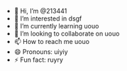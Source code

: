 - 👋 Hi, I’m @213441
- 👀 I’m interested in dsgf
- 🌱 I’m currently learning uouo
- 💞️ I’m looking to collaborate on uouo
- 📫 How to reach me uouo
- 😄 Pronouns: uiyiy
- ⚡ Fun fact: ruyry

<!---
213441/213441 is a ✨ special ✨ repository because its `README.md` (this file) appears on your GitHub profile.
You can click the Preview link to take a look at your changes.
--->
